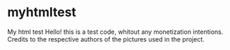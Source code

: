 # myhtmltest
My html test
Hello! this is a test code, whitout any monetization intentions. Credits to the respective authors of the pictures used in the project.
